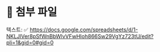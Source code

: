 # 💾 첨부 파일

텍스트: ✅ https://docs.google.com/spreadsheets/d/1-NKLJlVer8pSfWnBbWlvVFwHIoh866Sw29VgYz723tU/edit?pli=1&gid=0#gid=0